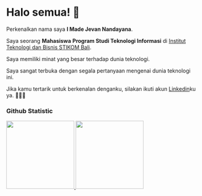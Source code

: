 # Halo semua! 👋

Perkenalkan nama saya **I Made Jevan Nandayana**.<br>

Saya seorang **Mahasiswa** **Program Studi Teknologi Informasi** di [Institut Teknologi dan Bisnis STIKOM Bali](https://www.stikom-bali.ac.id/).<br>

Saya memiliki minat yang besar terhadap dunia teknologi.<br>

Saya sangat terbuka dengan segala pertanyaan mengenai dunia teknologi ini.<br>

Jika kamu tertarik untuk berkenalan denganku, silakan ikuti akun [Linkedin](https://www.linkedin.com/in/madejevan03/)ku ya. 🙌🙌🙌

### Github Statistic
<p align="left">
<a href="https://github.com/JevanN03">
  <img height="180em" src="https://github-readme-stats-eight-theta.vercel.app/api?username=penuliscode&show_icons=true&theme=algolia&include_all_commits=true&count_private=true"/>
  <img height="180em" src="https://github-readme-stats-eight-theta.vercel.app/api/top-langs/?username=penuliscode&layout=compact&theme=algolia"/>
</a>
</p>
